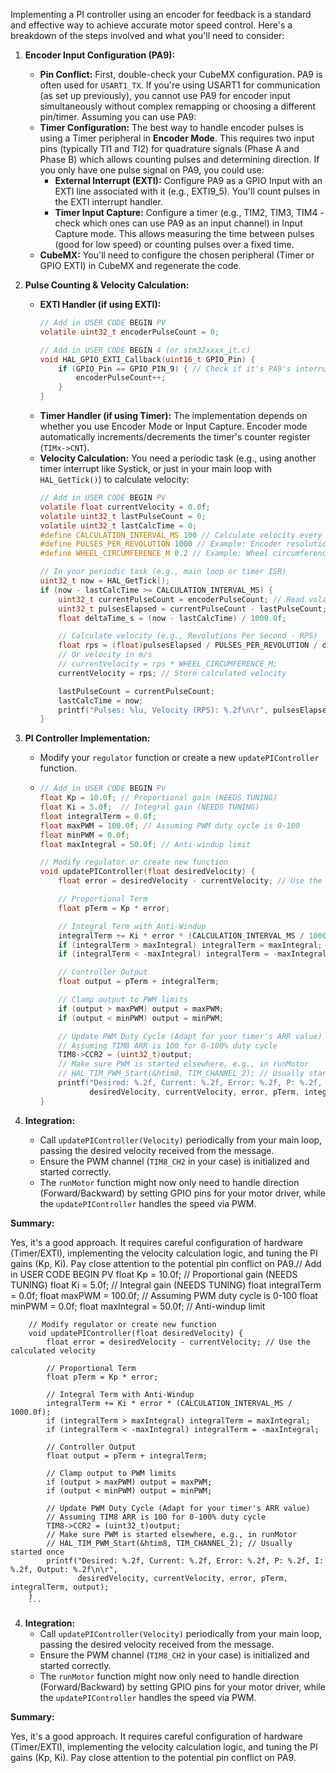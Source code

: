Implementing a PI controller using an encoder for feedback is a standard and effective way to achieve accurate motor speed control. Here's a breakdown of the steps involved and what you'll need to consider:

1.  **Encoder Input Configuration (PA9):**
    *   **Pin Conflict:** First, double-check your CubeMX configuration. PA9 is often used for `USART1_TX`. If you're using USART1 for communication (as set up previously), you cannot use PA9 for encoder input simultaneously without complex remapping or choosing a different pin/timer. Assuming you can use PA9:
    *   **Timer Configuration:** The best way to handle encoder pulses is using a Timer peripheral in **Encoder Mode**. This requires two input pins (typically TI1 and TI2) for quadrature signals (Phase A and Phase B) which allows counting pulses and determining direction. If you only have one pulse signal on PA9, you could use:
        *   **External Interrupt (EXTI):** Configure PA9 as a GPIO Input with an EXTI line associated with it (e.g., EXTI9_5). You'll count pulses in the EXTI interrupt handler.
        *   **Timer Input Capture:** Configure a timer (e.g., TIM2, TIM3, TIM4 - check which ones can use PA9 as an input channel) in Input Capture mode. This allows measuring the time between pulses (good for low speed) or counting pulses over a fixed time.
    *   **CubeMX:** You'll need to configure the chosen peripheral (Timer or GPIO EXTI) in CubeMX and regenerate the code.

2.  **Pulse Counting & Velocity Calculation:**
    *   **EXTI Handler (if using EXTI):**
        ```c
        // Add in USER CODE BEGIN PV
        volatile uint32_t encoderPulseCount = 0;

        // Add in USER CODE BEGIN 4 (or stm32xxxx_it.c)
        void HAL_GPIO_EXTI_Callback(uint16_t GPIO_Pin) {
            if (GPIO_Pin == GPIO_PIN_9) { // Check if it's PA9's interrupt
                encoderPulseCount++;
            }
        }
        ```
    *   **Timer Handler (if using Timer):** The implementation depends on whether you use Encoder Mode or Input Capture. Encoder mode automatically increments/decrements the timer's counter register (`TIMx->CNT`).
    *   **Velocity Calculation:** You need a periodic task (e.g., using another timer interrupt like Systick, or just in your main loop with `HAL_GetTick()`) to calculate velocity:
        ```c
        // Add in USER CODE BEGIN PV
        volatile float currentVelocity = 0.0f;
        volatile uint32_t lastPulseCount = 0;
        volatile uint32_t lastCalcTime = 0;
        #define CALCULATION_INTERVAL_MS 100 // Calculate velocity every 100ms
        #define PULSES_PER_REVOLUTION 1000 // Example: Encoder resolution
        #define WHEEL_CIRCUMFERENCE_M 0.2 // Example: Wheel circumference in meters

        // In your periodic task (e.g., main loop or timer ISR)
        uint32_t now = HAL_GetTick();
        if (now - lastCalcTime >= CALCULATION_INTERVAL_MS) {
            uint32_t currentPulseCount = encoderPulseCount; // Read volatile variable
            uint32_t pulsesElapsed = currentPulseCount - lastPulseCount;
            float deltaTime_s = (now - lastCalcTime) / 1000.0f;

            // Calculate velocity (e.g., Revolutions Per Second - RPS)
            float rps = (float)pulsesElapsed / PULSES_PER_REVOLUTION / deltaTime_s;
            // Or velocity in m/s
            // currentVelocity = rps * WHEEL_CIRCUMFERENCE_M;
            currentVelocity = rps; // Store calculated velocity

            lastPulseCount = currentPulseCount;
            lastCalcTime = now;
            printf("Pulses: %lu, Velocity (RPS): %.2f\n\r", pulsesElapsed, currentVelocity);
        }
        ```

3.  **PI Controller Implementation:**
    *   Modify your `regulator` function or create a new `updatePIController` function.
    *   ```c
        // Add in USER CODE BEGIN PV
        float Kp = 10.0f; // Proportional gain (NEEDS TUNING)
        float Ki = 5.0f;  // Integral gain (NEEDS TUNING)
        float integralTerm = 0.0f;
        float maxPWM = 100.0f; // Assuming PWM duty cycle is 0-100
        float minPWM = 0.0f;
        float maxIntegral = 50.0f; // Anti-windup limit

        // Modify regulator or create new function
        void updatePIController(float desiredVelocity) {
            float error = desiredVelocity - currentVelocity; // Use the calculated velocity

            // Proportional Term
            float pTerm = Kp * error;

            // Integral Term with Anti-Windup
            integralTerm += Ki * error * (CALCULATION_INTERVAL_MS / 1000.0f);
            if (integralTerm > maxIntegral) integralTerm = maxIntegral;
            if (integralTerm < -maxIntegral) integralTerm = -maxIntegral;

            // Controller Output
            float output = pTerm + integralTerm;

            // Clamp output to PWM limits
            if (output > maxPWM) output = maxPWM;
            if (output < minPWM) output = minPWM;

            // Update PWM Duty Cycle (Adapt for your timer's ARR value)
            // Assuming TIM8 ARR is 100 for 0-100% duty cycle
            TIM8->CCR2 = (uint32_t)output;
            // Make sure PWM is started elsewhere, e.g., in runMotor
            // HAL_TIM_PWM_Start(&htim8, TIM_CHANNEL_2); // Usually started once
            printf("Desired: %.2f, Current: %.2f, Error: %.2f, P: %.2f, I: %.2f, Output: %.2f\n\r",
                   desiredVelocity, currentVelocity, error, pTerm, integralTerm, output);
        }
        ```

4.  **Integration:**
    *   Call `updatePIController(Velocity)` periodically from your main loop, passing the desired velocity received from the message.
    *   Ensure the PWM channel (`TIM8_CH2` in your case) is initialized and started correctly.
    *   The `runMotor` function might now only need to handle direction (Forward/Backward) by setting GPIO pins for your motor driver, while the `updatePIController` handles the speed via PWM.

**Summary:**

Yes, it's a good approach. It requires careful configuration of hardware (Timer/EXTI), implementing the velocity calculation logic, and tuning the PI gains (Kp, Ki). Pay close attention to the potential pin conflict on PA9.// Add in USER CODE BEGIN PV
        float Kp = 10.0f; // Proportional gain (NEEDS TUNING)
        float Ki = 5.0f;  // Integral gain (NEEDS TUNING)
        float integralTerm = 0.0f;
        float maxPWM = 100.0f; // Assuming PWM duty cycle is 0-100
        float minPWM = 0.0f;
        float maxIntegral = 50.0f; // Anti-windup limit

        // Modify regulator or create new function
        void updatePIController(float desiredVelocity) {
            float error = desiredVelocity - currentVelocity; // Use the calculated velocity

            // Proportional Term
            float pTerm = Kp * error;

            // Integral Term with Anti-Windup
            integralTerm += Ki * error * (CALCULATION_INTERVAL_MS / 1000.0f);
            if (integralTerm > maxIntegral) integralTerm = maxIntegral;
            if (integralTerm < -maxIntegral) integralTerm = -maxIntegral;

            // Controller Output
            float output = pTerm + integralTerm;

            // Clamp output to PWM limits
            if (output > maxPWM) output = maxPWM;
            if (output < minPWM) output = minPWM;

            // Update PWM Duty Cycle (Adapt for your timer's ARR value)
            // Assuming TIM8 ARR is 100 for 0-100% duty cycle
            TIM8->CCR2 = (uint32_t)output;
            // Make sure PWM is started elsewhere, e.g., in runMotor
            // HAL_TIM_PWM_Start(&htim8, TIM_CHANNEL_2); // Usually started once
            printf("Desired: %.2f, Current: %.2f, Error: %.2f, P: %.2f, I: %.2f, Output: %.2f\n\r",
                   desiredVelocity, currentVelocity, error, pTerm, integralTerm, output);
        }
        ```

4.  **Integration:**
    *   Call `updatePIController(Velocity)` periodically from your main loop, passing the desired velocity received from the message.
    *   Ensure the PWM channel (`TIM8_CH2` in your case) is initialized and started correctly.
    *   The `runMotor` function might now only need to handle direction (Forward/Backward) by setting GPIO pins for your motor driver, while the `updatePIController` handles the speed via PWM.

**Summary:**

Yes, it's a good approach. It requires careful configuration of hardware (Timer/EXTI), implementing the velocity calculation logic, and tuning the PI gains (Kp, Ki). Pay close attention to the potential pin conflict on PA9.